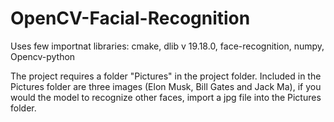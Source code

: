 # OpenCV-Facial-Recognition

Uses few importnat libraries: cmake, dlib v 19.18.0, face-recognition, numpy, Opencv-python

The project requires a folder "Pictures" in the project folder. Included in the Pictures folder are three images (Elon Musk, Bill Gates and Jack Ma), if you would the model to recognize other faces, import a jpg file into the Pictures folder. 
